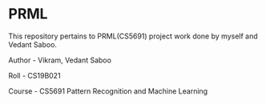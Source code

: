# PRML
This repository pertains to PRML(CS5691)  project work done by myself and Vedant Saboo.

Author - Vikram, Vedant Saboo

Roll   - CS19B021

Course - CS5691 Pattern Recognition and Machine Learning
